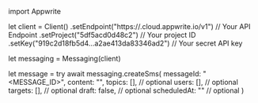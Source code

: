 import Appwrite

let client = Client()
    .setEndpoint("https://<REGION>.cloud.appwrite.io/v1") // Your API Endpoint
    .setProject("5df5acd0d48c2") // Your project ID
    .setKey("919c2d18fb5d4...a2ae413da83346ad2") // Your secret API key

let messaging = Messaging(client)

let message = try await messaging.createSms(
    messageId: "<MESSAGE_ID>",
    content: "<CONTENT>",
    topics: [], // optional
    users: [], // optional
    targets: [], // optional
    draft: false, // optional
    scheduledAt: "" // optional
)

